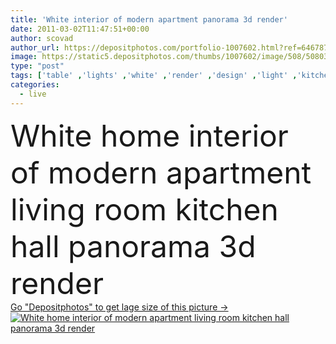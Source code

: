 ```yaml
---
title: 'White interior of modern apartment panorama 3d render'
date: 2011-03-02T11:47:51+00:00
author: scovad
author_url: https://depositphotos.com/portfolio-1007602.html?ref=64678756
image: https://static5.depositphotos.com/thumbs/1007602/image/508/5080383/api_thumb_450.jpg?forcejpeg=true
type: "post"
tags: ['table' ,'lights' ,'white' ,'render' ,'design' ,'light' ,'kitchen' ,'chair' ,'carpet' ,'3d' ,'modern' ,'architecture' ,'house' ,'wall' ,'window' ,'lamp' ,'interior' ,'home' ,'flat' ,'salon' ,'live' ,'furniture' ,'room' ,'stairs' ,'indoors' ,'door' ,'floor' ,'panorama' ,'hall' ,'panoramic' ,'in' ,'living' ,'apartment' ,'lighting' ,'seat' ,'sofa' ,'dining' ,'contemporary' ,'entrance' ,'homes' ,'tv' ,'rendering' ,'corridor' ,'couch' ,'lcd' ,'armchair' ,'rooms' ,'of' ,'staircase' ,'dom' ]
categories: 
  - live
---
```

<div aling="center">
            <font size="60"> White home interior of modern apartment living room kitchen hall panorama 3d render</font>   
</div>
<div>
    <a href='https://depositphotos.com/5080383/stock-photo-white-interior-of-modern-apartment.html?ref=64678756' target=_blank > Go "Depositphotos" to get lage size of this picture ->
        <img href='https://depositphotos.com/5080383/stock-photo-white-interior-of-modern-apartment.html?ref=64678756' src='https://static5.depositphotos.com/1007602/508/i/950/depositphotos_5080383-stock-photo-white-interior-of-modern-apartment.jpg?forcejpeg=true' alt='White home interior of modern apartment living room kitchen hall panorama 3d render' >
    </a>
</div>
